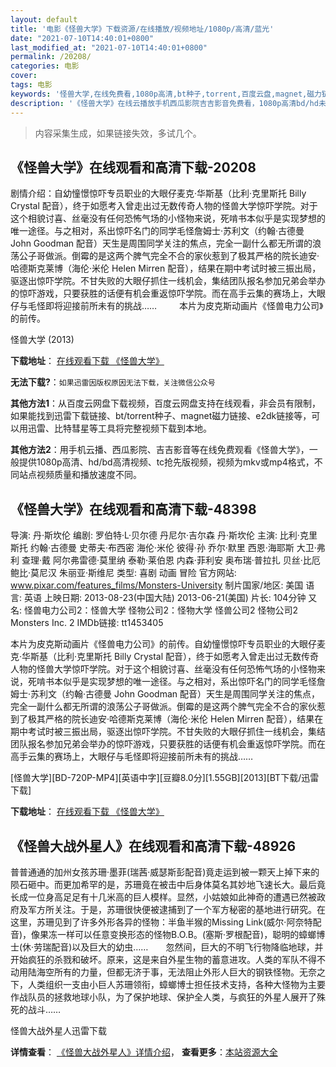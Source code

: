 ```yaml
---
layout: default
title: '电影《怪兽大学》下载资源/在线播放/视频地址/1080p/高清/蓝光'
date: "2021-07-10T14:40:01+0800"
last_modified_at: "2021-07-10T14:40:01+0800"
permalink: /20208/
categories: 电影
cover:
tags: 电影
keywords: '怪兽大学,在线免费看,1080p高清,bt种子,torrent,百度云盘,magnet,磁力链,迅雷下载资源'
description: '《怪兽大学》在线云播放手机西瓜影院吉吉影音免费看，1080p高清bd/hd未删减完整版和tc抢先枪版，mkv/mp4格式，附带bt/torrent种子、magnet/磁力链、百度云盘、网盘资源迅雷下载链接'
---
```


>内容采集生成，如果链接失效，多试几个。


## 《怪兽大学》在线观看和高清下载-20208

剧情介绍：自幼憧憬惊吓专员职业的大眼仔麦克·华斯基（比利·克里斯托 Billy Crystal 配音），终于如愿考入曾走出过无数传奇人物的怪兽大学惊吓学院。对于这个相貌讨喜、丝毫没有任何恐怖气场的小怪物来说，死啃书本似乎是实现梦想的唯一途径。与之相对，系出惊吓名门的同学毛怪詹姆士·苏利文（约翰·古德曼 John Goodman 配音）天生是周围同学关注的焦点，完全一副什么都无所谓的浪荡公子哥做派。倒霉的是这两个脾气完全不合的家伙惹到了极其严格的院长迪安·哈德斯克莱博（海伦·米伦 Helen Mirren 配音），结果在期中考试时被三振出局，驱逐出惊吓学院。不甘失败的大眼仔抓住一线机会，集结团队报名参加兄弟会举办的惊吓游戏，只要获胜的话便有机会重返惊吓学院。而在高手云集的赛场上，大眼仔与毛怪即将迎接前所未有的挑战……  　　本片为皮克斯动画片《怪兽电力公司》的前传。


怪兽大学 (2013)

**下载地址**： [在线观看下载 《怪兽大学》](https://www.btbtdy.me/btdy/dy1962.html) 


**无法下载?**：`如果迅雷因版权原因无法下载，关注微信公众号 `

**其他方法1**：从百度云网盘下载视频，百度云网盘支持在线观看，非会员有限制，如果能找到迅雷下载链接、bt/torrent种子、magnet磁力链接、e2dk链接等，可以用迅雷、比特彗星等工具将完整视频下载到本地。

**其他方法2**：用手机云播、西瓜影院、吉吉影音等在线免费观看《怪兽大学》，一般提供1080p高清、hd/bd高清视频、tc抢先版视频，视频为mkv或mp4格式，不同站点视频质量和播放速度不同。


## 《怪兽大学》在线观看和高清下载-48398

导演: 丹·斯坎伦 编剧: 罗伯特·L·贝尔德 丹尼尔·吉尔森 丹·斯坎伦 主演: 比利·克里斯托 约翰·古德曼 史蒂夫·布西密 海伦·米伦 彼得·孙 乔尔·默里 西恩·海耶斯 大卫·弗利 查理·戴 阿尔弗雷德·莫里纳 泰勒·莱伯恩 内森·菲利安 奥布瑞·普拉扎 贝丝·比厄 鲍比·莫尼汉 朱丽亚·斯维尼 类型: 喜剧 动画 冒险 官方网站: www.pixar.com/features_films/Monsters-University 制片国家/地区: 美国 语言: 英语 上映日期: 2013-08-23(中国大陆) 2013-06-21(美国) 片长: 104分钟 又名: 怪兽电力公司2：怪兽大学 怪物公司2：怪物大学 怪兽公司2 怪物公司2 Monsters Inc. 2 IMDb链接: tt1453405

本片为皮克斯动画片《怪兽电力公司》的前传。自幼憧憬惊吓专员职业的大眼仔麦克·华斯基（比利·克里斯托 Billy Crystal 配音），终于如愿考入曾走出过无数传奇人物的怪兽大学惊吓学院。对于这个相貌讨喜、丝毫没有任何恐怖气场的小怪物来说，死啃书本似乎是实现梦想的唯一途径。与之相对，系出惊吓名门的同学毛怪詹姆士·苏利文（约翰·古德曼 John Goodman 配音）天生是周围同学关注的焦点，完全一副什么都无所谓的浪荡公子哥做派。倒霉的是这两个脾气完全不合的家伙惹到了极其严格的院长迪安·哈德斯克莱博（海伦·米伦 Helen Mirren 配音），结果在期中考试时被三振出局，驱逐出惊吓学院。不甘失败的大眼仔抓住一线机会，集结团队报名参加兄弟会举办的惊吓游戏，只要获胜的话便有机会重返惊吓学院。而在高手云集的赛场上，大眼仔与毛怪即将迎接前所未有的挑战……


[怪兽大学][BD-720P-MP4][英语中字][豆瓣8.0分][1.55GB][2013][BT下载/迅雷下载]

**下载地址**： [在线观看下载 《怪兽大学》](https://www.btdx8.com/torrent/monsters_university_2013.html) 


## 《怪兽大战外星人》在线观看和高清下载-48926

普普通通的加州女孩苏珊·墨菲(瑞茜·威瑟斯彭配音)竟走运到被一颗天上掉下来的陨石砸中。而更加希罕的是，苏珊竟在被击中后身体莫名其妙地飞速长大。最后竟长成一位身高足足有十几米高的巨人模样。显然，小姑娘如此神奇的遭遇已然被政府及军方所关注。于是，苏珊很快便被逮捕到了一个军方秘密的基地进行研究。在这里，苏珊见到了许多外形各异的怪物：半鱼半猴的Missing Link(威尔·阿奈特配音)，像果冻一样可以任意变换形态的怪物B.O.B。(塞斯·罗根配音)，聪明的蟑螂博士(休&middot;劳瑞配音)以及巨大的幼虫&hellip;…　　忽然间，巨大的不明飞行物降临地球，并开始疯狂的杀戮和破坏。原来，这是来自外星生物的蓄意进攻。人类的军队不得不动用陆海空所有的力量，但都无济于事，无法阻止外形人巨大的钢铁怪物。无奈之下，人类组织一支由小巨人苏珊领衔，蟑螂博士担任技术支持，各种大怪物为主要作战队员的拯救地球小队，为了保护地球、保护全人类，与疯狂的外星人展开了殊死的战斗……


怪兽大战外星人迅雷下载

**详情查看**： [《怪兽大战外星人》详情介绍](/movie/48926/)， **查看更多**：[本站资源大全](/movie/t/all/)

